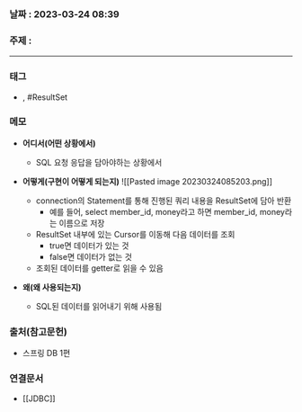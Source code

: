 ### 날짜 : 2023-03-24 08:39
### 주제 :
---
### 태그
* , #ResultSet

### 메모
* **어디서(어떤 상황에서)**
	* SQL 요청 응답을 담아야하는 상황에서
	
* **어떻게(구현이 어떻게 되는지)**
		![[Pasted image 20230324085203.png]]
	* connection의 Statement를 통해 진행된 쿼리 내용을 ResultSet에 담아 반환
		* 예를 들어, select member_id, money라고 하면 member_id, money라는 이름으로 저장
	* ResultSet 내부에 있는 Cursor를 이동해 다음 데이터를 조회
		* true면 데이터가 있는 것
		* false면 데이터가 없는 것
	* 조회된 데이터를 getter로 읽을 수 있음

* **왜(왜 사용되는지)**
	* SQL된 데이터를 읽어내기 위해 사용됨

### 출처(참고문헌)
-  스프링 DB 1편

### 연결문서
- [[JDBC]]